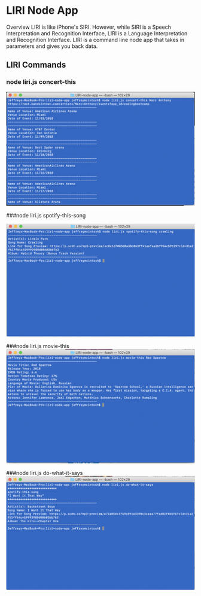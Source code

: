 # LIRI Node App

Overview
LIRI is like iPhone's SIRI. However, while SIRI is a Speech Interpretation and Recognition Interface, LIRI is a Language Interpretation and Recognition Interface. LIRI is a command line node app that takes in parameters and gives you back data.

## LIRI Commands

### node liri.js concert-this
![concert-this](images/concert-this.png)

###node liri.js spotify-this-song

![spotify-this-song](images/spotify-this-song.png)


###node liri.js movie-this
![movie-this](images/movie-this.png)


###node liri.js do-what-it-says
![do-what-it-says](images/do-what-it-says.png)

